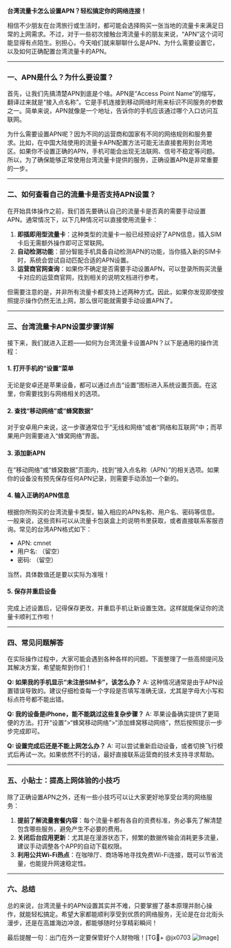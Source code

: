 **台湾流量卡怎么设置APN？轻松搞定你的网络连接！**

相信不少朋友在台湾旅行或生活时，都可能会选择购买一张当地的流量卡来满足日常的上网需求。不过，对于一些初次接触台湾流量卡的朋友来说，“APN”这个词可能显得有点陌生。别担心，今天咱们就来聊聊什么是APN、为什么需要设置它，以及如何正确配置台湾流量卡的APN。

---

### 一、APN是什么？为什么要设置？

首先，让我们先搞清楚APN到底是个啥。APN是“Access Point Name”的缩写，翻译过来就是“接入点名称”。它是手机连接到移动网络时用来标识不同服务的参数之一。简单来说，APN就像是一个地址，告诉你的手机应该通过哪个入口访问互联网。

为什么需要设置APN呢？因为不同的运营商和国家有不同的网络规则和服务要求。比如，在中国大陆使用的流量卡APN配置方法可能无法直接套用到台湾地区。如果你不设置正确的APN，手机可能会出现无法联网、信号不稳定等问题。所以，为了确保能够正常使用台湾流量卡提供的服务，正确设置APN是非常重要的一步。

---

### 二、如何查看自己的流量卡是否支持APN设置？

在开始具体操作之前，我们首先要确认自己的流量卡是否真的需要手动设置APN。通常情况下，以下几种情况可以直接使用流量卡：

1. **即插即用型流量卡**：这种类型的流量卡一般已经预设好了APN信息，插入SIM卡后无需额外操作即可正常联网。
2. **自动检测功能**：部分智能手机具备自动检测APN的功能，当你插入新的SIM卡时，系统会尝试自动匹配合适的APN设置。
3. **运营商官网查询**：如果你不确定是否需要手动设置APN，可以登录所购买流量卡对应的运营商官网，找到相关的说明文档进行参考。

但需要注意的是，并非所有流量卡都支持上述两种方式。因此，如果你发现即使按照提示操作仍然无法上网，那么很可能就需要手动设置APN了。

---

### 三、台湾流量卡APN设置步骤详解

接下来，我们就进入正题——如何为台湾流量卡设置APN？以下是通用的操作流程：

#### 1. 打开手机的“设置”菜单
无论是安卓还是苹果设备，都可以通过点击“设置”图标进入系统设置页面。在这里，你需要找到与网络相关的选项。

#### 2. 查找“移动网络”或“蜂窝数据”
对于安卓用户来说，这一步骤通常位于“无线和网络”或者“网络和互联网”中；而苹果用户则需要进入“蜂窝网络”界面。

#### 3. 添加新APN
在“移动网络”或“蜂窝数据”页面内，找到“接入点名称（APN）”的相关选项。如果你的设备没有预先保存任何APN记录，则需要手动添加一个新的。

#### 4. 输入正确的APN信息
根据你所购买的台湾流量卡类型，输入相应的APN名称、用户名、密码等信息。一般来说，这些资料可以从流量卡包装盒上的说明书里获取，或者直接联系客服咨询。常见的台湾APN格式如下：
- APN: cmnet
- 用户名: （留空）
- 密码: （留空）

当然，具体数值还是要以实际为准哦！

#### 5. 保存并重启设备
完成上述设置后，记得保存更改，并重启手机让新设置生效。这样就能保证你的流量卡顺利工作啦！

---

### 四、常见问题解答

在实际操作过程中，大家可能会遇到各种各样的问题。下面整理了一些高频提问及其解决方案，希望能帮到你们！

**Q: 如果我的手机显示“未注册SIM卡”，该怎么办？**
A: 这种情况通常是由于APN设置错误导致的。建议仔细检查每一个字段是否填写准确无误，尤其是字母大小写和标点符号都不能出错。

**Q: 我的设备是iPhone，能不能跳过这些复杂步骤？**
A: 苹果设备确实提供了更简便的方法。打开“设置”>“蜂窝移动网络”>“添加蜂窝移动网络”，然后按照提示一步步完成即可。

**Q: 设置完成后还是不能上网怎么办？**
A: 可以尝试重新启动设备，或者切换飞行模式后再试一次。如果依然不行的话，最好直接联系运营商的技术支持寻求帮助。

---

### 五、小贴士：提高上网体验的小技巧

除了正确设置APN之外，还有一些小技巧可以让大家更好地享受台湾的网络服务：

1. **提前了解流量套餐内容**：每个流量卡都有各自的资费标准，务必事先了解清楚包含哪些服务，避免产生不必要的费用。
2. **关闭后台应用更新**：尤其是在漫游状态下，频繁的数据传输会消耗更多流量，建议手动调整各个APP的自动下载权限。
3. **利用公共Wi-Fi热点**：在咖啡厅、商场等地寻找免费Wi-Fi连接，既可以节省流量，也能提升网速稳定性。

---

### 六、总结

总的来说，台湾流量卡的APN设置其实并不难，只要掌握了基本原理并耐心操作，就能轻松搞定。希望大家都能顺利享受到优质的网络服务，无论是在台北街头漫步，还是在高雄海边冲浪，都能够随时分享精彩瞬间！

最后提醒一句：出门在外一定要保管好个人财物哦！[TG💪+ @jx0703 ![Image](https://github.com/user-attachments/assets/dbca1d08-cadb-493c-b0ec-ad6f7a83f270)]